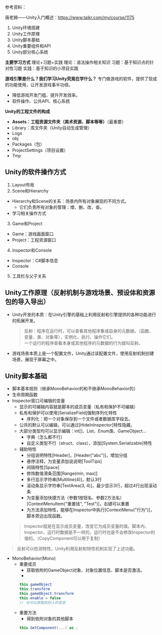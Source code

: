 参考资料：

唐老狮——Unity入门概述：https://www.taikr.com/my/course/1175

1. Unity环境搭建
2. Unity工作原理
3. Unity脚本基础
4. Unity重要组件和API
5. Unity部分核心系统

**主要学习方式**
理论+习题+实践
理论：语法操作相关知识
习题：基于知识点的针对性习题
实践：基于知识的小项目实践

**游戏引擎是什么？我们学习Unity究竟在学什么？**
专门做游戏的软件，提供了现成的功能使用，让开发游戏事半功倍。
- 降低游戏开发门槛、提升开发效率。
- 软件操作、公共API、核心系统

**Unity的工程文件的构成**
- **Assets：工程资源文件夹（美术资源、脚本等等）**（最重要）
- Library：库文件夹（Unity自动生成管理）
- Logs
- obj
- Packages（包）
- ProjectSettings（项目设置）
- Tmp

## Unity的软件操作方式
1. Layout布局
2. Scene和Hierarchy
  - Hierarchy和Scene的关系：场景内所有对象展现的不同方式。
    - 它们负责所有对象的管理：增、删、改、查。
  - 学习相关操作方式
3. Game和Project
  - Game：游戏画面窗口
  - Project：工程资源窗口
4. Inspector和Console
  - Inspector：C#脚本信息
  - Console
5. 工具栏与父子关系

## Unity工作原理（反射机制与游戏场景、预设体和资源包的导入导出）
- Unity开发的本质：在Unity引擎的基础上利用反射和引擎提供的各种功能进行的拓展开发。
  > 反射：程序在运行时，可以查看其他程序集或自身的元数据。（函数、变量、类、对象等），实例化、执行、操作它们。  
  一个运行的程序查看本身或其他程序的元数据的行为就叫反射。
- 游戏场景本质上是一个配置文件，Unity通过该配置文件，使用反射机制创建场景，展现于屏幕之中。

## Unity脚本基础
- 脚本基本规则（继承MonoBehavior的和不继承MonoBehavior的）
- 生命周期函数
- Inspector窗口可编辑的变量
  - 显示的可编辑内容就是脚本的成员变量（私有和保护不可编辑）
  - 私有和保护可以使用[SerializeField]强制序列化特性
    - 序列化：把一个对象保存到一个文件或者数据库字段去。
  - 公共的默认可以编辑，可以通过[HideInInspector]特性隐藏。
  - 大部分类型均可以显示编辑：int[]、List、Enum类、GameObject...
    - 字典（怎么都不行）
    - 自定义类型不行（struct、class），添加[System.Serializable]特性
  - 辅助特性
    - 分组说明特性[Header]，[Header("abc")]，增加分组
    - 悬停注释，为变量添加说说明[ToolTips]
    - 间隔特性[Space]
    - 修饰数值滑条范围[Range(min, max)]
    - 多行显示字符串[Multiline(4)]，默认3行
    - 滚动条显示字符串[TextArea(3, 4)]，最少显示3行，超过4行出现滚动条
    - 为变量添加快捷方法（参数1按钮名、参数2方法名）[ContextMenuItem("重置钱", "Test")]，右键可以重置
    - 为方法添加特性，能够在Inspector中执行[ContextMenu("行为")]，脚本旁边出现函数。
  > Inspector就是在显示成员变量，改变它为成员变量的值。脚本内、Inspector、运行时数据是不一样的，运行时也是不会修改Inspector的值的。（CopyComponent可以用于复制）
> 反射可以检测特性，Unity利用反射和特性机制实现了上述功能。
- MonoBehavior(Mono)
  - 重要成员
    - 获取依附的GameObject对象、对象位置信息、脚本是否激活。
    - 
    ``` C#
    this.gameObject
    this.transform
    this.gameObject.transform
    this.enable = false
    // 也可以获取到别人的信息
    ```
  - 重要方法
    - 得到依附对象的其他脚本
    ``` C#
    this.GetComponent(...) as ;
    ```

